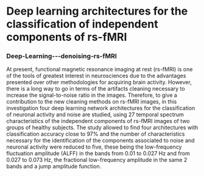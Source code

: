 # Deep learning architectures for the classification of independent components of rs-fMRI
### Deep-Learning---denoising-rs-fMRI
At present, functional magnetic resonance imaging at rest (rs-fMRI) is one of the tools of greatest interest in neurosciences due to the advantages presented over other methodologies for acquiring brain activity. However, there is a long way to go in terms of the artifacts cleaning necessary to increase the signal-to-noise ratio in the images. Therefore, to give a contribution to the new cleaning methods on rs-fMRI images, in this investigation four deep learning network architectures for the classification of neuronal activity and noise are studied, using 27 temporal spectrum characteristics of the independent components of rs-fMRI images of two groups of healthy subjects. The study allowed to find four architectures with classification accuracy close to 97% and the number of characteristics necessary for the identification of the components associated to noise and neuronal activity were reduced to five, these being the low-frequency fluctuation amplitude (ALFF) in the bands from 0.01 to 0.027 Hz and from 0.027 to 0.073 Hz, the fractional low-frequency amplitude in the same 2 bands and a jump amplitude function. 
